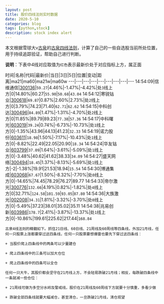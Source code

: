 ```yaml
---
layout: post
title: 股价四线法则实时数据
date: 2020-5-10
categories: blog
tags: [python,stock]
description: stock index alert
---
```



本文根据雪球大v[古泉](https://xueqiu.com/u/7148646888)的[古泉四线法则](https://xueqiu.com/7148646888/130498192)，计算了自己的一些自选股当前所处位置，用于持续追踪验证，帮助自己进行判断。

**说明**：下表中4线对应取值为`红色`表示最新价处于对应指标上方，属正面

时间|名称|代码|最新价|当日|3日|5日|位置|变动|距离|ma21|ma60|ma21w|ma60w
---|---|---|---|---|---|---|---|---
14:54:09|信维通信|[300136](https://xueqiu.com/S/SZ300136)|`59.27`|4.46%|-1.47%|-4.42%|处`3`线上方|0|14.80%|60.27|`55.90`|`50.68`|`43.04`
14:54:12|寒锐钴业|[300618](https://xueqiu.com/S/SZ300618)|`69.87`|0.87%|2.60%|2.73%|处`2`线上方|0|3.79%|74.23|71.40|`62.71`|`62.62`
14:54:15|中科创达|[300496](https://xueqiu.com/S/SZ300496)|`84.89`|1.47%|-1.31%|-4.70%|处`2`线上方|0|11.85%|89.79|89.23|`77.38`|`57.36`
14:54:17|中科曙光|[603019](https://xueqiu.com/S/SH603019)|`39.24`|0.74%|-6.73%|-10.73%|处`1`线上方|0|-1.35%|43.96|44.13|41.23|`32.33`
14:54:19|诺力股份|[603611](https://xueqiu.com/S/SH603611)|`18.98`|1.50%|-7.17%|-10.43%|处`1`线上方|0|-8.82%|22.49|22.05|20.90|`18.34`
14:54:24|华友钴业|[603799](https://xueqiu.com/S/SH603799)|`37.09`|1.64%|-3.61%|-5.09%|处`1`线上方|0|-3.48%|40.62|41.62|38.33|`34.09`
14:54:27|盛天网络|[300494](https://xueqiu.com/S/SZ300494)|`18.45`|1.37%|-8.13%|-5.69%|处`1`线上方|-2|-1.38%|19.91|21.53|18.94|`15.54`
14:54:30|博通集成|[603068](https://xueqiu.com/S/SH603068)|`67.67`|1.50%|-8.32%|-7.70%|处`0`线上方|0|-14.65%|74.45|78.29|76.27|89.77
14:54:33|帝尔激光|[300776](https://xueqiu.com/S/SZ300776)|`132.66`|4.19%|0.82%|-1.82%|处`4`线上方|0|32.71%|`124.58`|`101.59`|`93.05`|`87.80`
14:54:36|大族激光|[002008](https://xueqiu.com/S/SZ002008)|`34.31`|1.81%|-3.32%|-3.70%|处`0`线上方|0|-5.49%|37.23|38.01|35.02|35.11
14:54:38|兆易创新|[603986](https://xueqiu.com/S/SH603986)|`178.7`|2.41%|-3.87%|-13.37%|处`1`线上方|0|-10.86%|199.61|225.62|217.44|`168.84`

```
古泉4线法则的精髓如下。抓住21日线、60日线、21周线及60周线等四条线，外加21月线，任何一只股票上涨都要穿过这四条线，任何一只股票要想爆雷也要先下穿过这四条线：

+ 当股价爬上四条线中的两条可以少量建仓

+ 爬上四条线中的三条可以加大仓位

+ 爬上四条线中的四条可以全仓

任何一只大牛，其股价都会坚守在21月线上方，不会轻易跌破21月线；相反，每跌破四条线中一条就减一些仓位：

+ 21周线可做为多空分水岭及警戒线，股价在21周线及60周线下方就要十分慎重，多看少做

+ 跌破全部四条线就要大幅减仓，甚至清仓，一旦跌破21月线，清仓观望
```